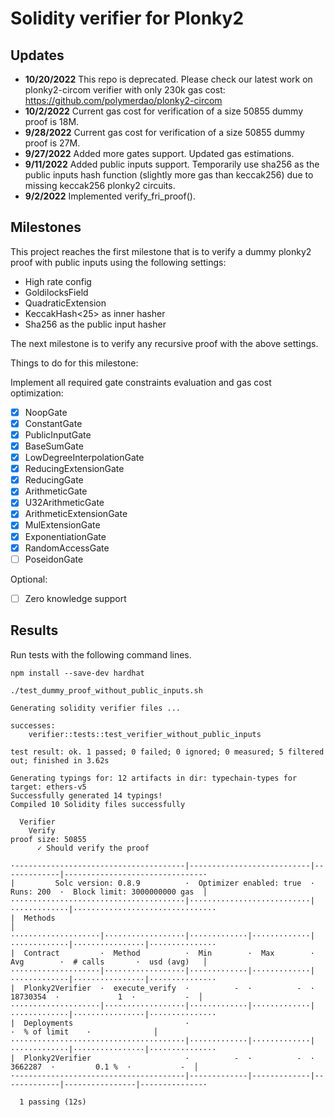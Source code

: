 # Solidity verifier for Plonky2

Updates
-----

- **10/20/2022** This repo is deprecated. Please check our latest work on plonky2-circom verifier with only 230k gas cost: https://github.com/polymerdao/plonky2-circom  
- **10/2/2022** Current gas cost for verification of a size 50855 dummy proof is 18M.
- **9/28/2022** Current gas cost for verification of a size 50855 dummy proof is 27M.
- **9/27/2022** Added more gates support. Updated gas estimations.
- **9/11/2022** Added public inputs support. Temporarily use sha256 as the public inputs hash function (slightly more
  gas than keccak256) due to missing keccak256 plonky2 circuits.
- **9/2/2022** Implemented verify_fri_proof().

Milestones
-----
This project reaches the first milestone that is to verify a dummy plonky2 proof with public inputs using the following
settings:

- High rate config
- GoldilocksField
- QuadraticExtension
- KeccakHash<25> as inner hasher
- Sha256 as the public input hasher

The next milestone is to verify any recursive proof with the above settings.

Things to do for this milestone:

Implement all required gate constraints evaluation and gas cost optimization:

+ [x] NoopGate
+ [x] ConstantGate
+ [x] PublicInputGate
+ [x] BaseSumGate
+ [x] LowDegreeInterpolationGate
+ [x] ReducingExtensionGate
+ [x] ReducingGate
+ [x] ArithmeticGate
+ [x] U32ArithmeticGate
+ [x] ArithmeticExtensionGate
+ [x] MulExtensionGate
+ [x] ExponentiationGate
+ [x] RandomAccessGate
+ [ ] PoseidonGate

Optional:

+ [ ] Zero knowledge support

Results
-----
Run tests with the following command lines.

```shell
npm install --save-dev hardhat
```

```shell
./test_dummy_proof_without_public_inputs.sh

Generating solidity verifier files ...

successes:
    verifier::tests::test_verifier_without_public_inputs

test result: ok. 1 passed; 0 failed; 0 ignored; 0 measured; 5 filtered out; finished in 3.62s

Generating typings for: 12 artifacts in dir: typechain-types for target: ethers-v5
Successfully generated 14 typings!
Compiled 10 Solidity files successfully

  Verifier
    Verify
proof size: 50855
      ✓ Should verify the proof

·--------------------------------------|---------------------------|-------------|-------------------------------·
|         Solc version: 0.8.9          ·  Optimizer enabled: true  ·  Runs: 200  ·  Block limit: 3000000000 gas  │
·······································|···························|·············|································
|  Methods                                                                                                       │
····················|··················|·············|·············|·············|················|···············
|  Contract         ·  Method          ·  Min        ·  Max        ·  Avg        ·  # calls       ·  usd (avg)   │
····················|··················|·············|·············|·············|················|···············
|  Plonky2Verifier  ·  execute_verify  ·          -  ·          -  ·   18730354  ·             1  ·           -  │
····················|··················|·············|·············|·············|················|···············
|  Deployments                         ·                                         ·  % of limit    ·              │
·······································|·············|·············|·············|················|···············
|  Plonky2Verifier                     ·          -  ·          -  ·    3662287  ·         0.1 %  ·           -  │
·--------------------------------------|-------------|-------------|-------------|----------------|--------------·

  1 passing (12s)

```
